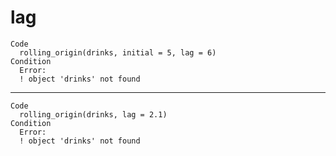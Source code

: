 # lag

    Code
      rolling_origin(drinks, initial = 5, lag = 6)
    Condition
      Error:
      ! object 'drinks' not found

---

    Code
      rolling_origin(drinks, lag = 2.1)
    Condition
      Error:
      ! object 'drinks' not found

